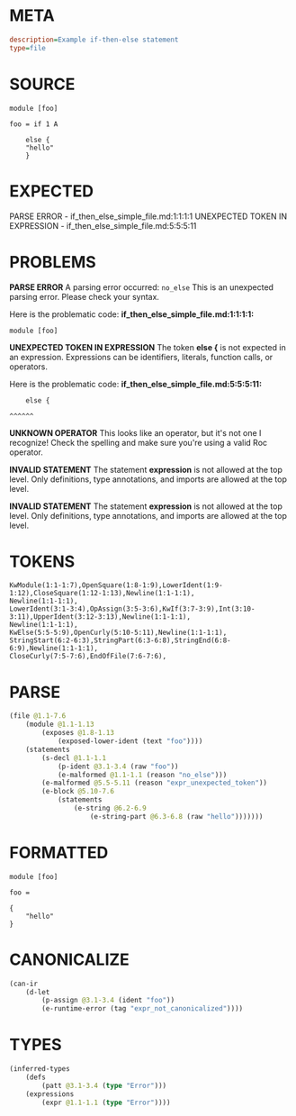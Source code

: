 # META
~~~ini
description=Example if-then-else statement
type=file
~~~
# SOURCE
~~~roc
module [foo]

foo = if 1 A

    else {
	"hello"
    }
~~~
# EXPECTED
PARSE ERROR - if_then_else_simple_file.md:1:1:1:1
UNEXPECTED TOKEN IN EXPRESSION - if_then_else_simple_file.md:5:5:5:11
# PROBLEMS
**PARSE ERROR**
A parsing error occurred: `no_else`
This is an unexpected parsing error. Please check your syntax.

Here is the problematic code:
**if_then_else_simple_file.md:1:1:1:1:**
```roc
module [foo]
```



**UNEXPECTED TOKEN IN EXPRESSION**
The token **else {** is not expected in an expression.
Expressions can be identifiers, literals, function calls, or operators.

Here is the problematic code:
**if_then_else_simple_file.md:5:5:5:11:**
```roc
    else {
```
    ^^^^^^


**UNKNOWN OPERATOR**
This looks like an operator, but it's not one I recognize!
Check the spelling and make sure you're using a valid Roc operator.

**INVALID STATEMENT**
The statement **expression** is not allowed at the top level.
Only definitions, type annotations, and imports are allowed at the top level.

**INVALID STATEMENT**
The statement **expression** is not allowed at the top level.
Only definitions, type annotations, and imports are allowed at the top level.

# TOKENS
~~~zig
KwModule(1:1-1:7),OpenSquare(1:8-1:9),LowerIdent(1:9-1:12),CloseSquare(1:12-1:13),Newline(1:1-1:1),
Newline(1:1-1:1),
LowerIdent(3:1-3:4),OpAssign(3:5-3:6),KwIf(3:7-3:9),Int(3:10-3:11),UpperIdent(3:12-3:13),Newline(1:1-1:1),
Newline(1:1-1:1),
KwElse(5:5-5:9),OpenCurly(5:10-5:11),Newline(1:1-1:1),
StringStart(6:2-6:3),StringPart(6:3-6:8),StringEnd(6:8-6:9),Newline(1:1-1:1),
CloseCurly(7:5-7:6),EndOfFile(7:6-7:6),
~~~
# PARSE
~~~clojure
(file @1.1-7.6
	(module @1.1-1.13
		(exposes @1.8-1.13
			(exposed-lower-ident (text "foo"))))
	(statements
		(s-decl @1.1-1.1
			(p-ident @3.1-3.4 (raw "foo"))
			(e-malformed @1.1-1.1 (reason "no_else")))
		(e-malformed @5.5-5.11 (reason "expr_unexpected_token"))
		(e-block @5.10-7.6
			(statements
				(e-string @6.2-6.9
					(e-string-part @6.3-6.8 (raw "hello")))))))
~~~
# FORMATTED
~~~roc
module [foo]

foo = 

{
	"hello"
}
~~~
# CANONICALIZE
~~~clojure
(can-ir
	(d-let
		(p-assign @3.1-3.4 (ident "foo"))
		(e-runtime-error (tag "expr_not_canonicalized"))))
~~~
# TYPES
~~~clojure
(inferred-types
	(defs
		(patt @3.1-3.4 (type "Error")))
	(expressions
		(expr @1.1-1.1 (type "Error"))))
~~~
